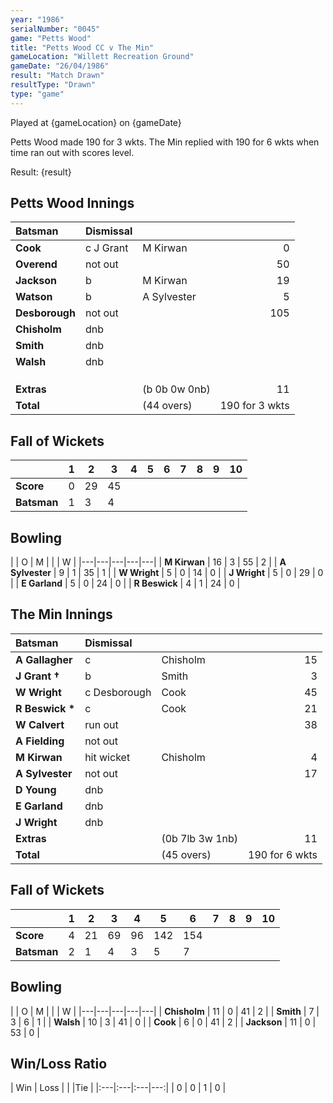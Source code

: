 ```yaml
---
year: "1986"
serialNumber: "0045"
game: "Petts Wood"
title: "Petts Wood CC v The Min"
gameLocation: "Willett Recreation Ground"
gameDate: "26/04/1986"
result: "Match Drawn"
resultType: "Drawn"
type: "game"
---
```


Played at {gameLocation} on {gameDate} 

Petts Wood made 190 for 3 wkts. The Min replied with 190 for 6 wkts when time ran out with scores level.

Result: {result}
 
## Petts Wood Innings

| Batsman | Dismissal |  |  |
|:---|:---|---|---:|
| **Cook** | c J Grant | M Kirwan | 0 | 
| **Overend** | not out |  | 50 | 
| **Jackson** | b | M Kirwan | 19 | 
| **Watson** | b | A Sylvester | 5 | 
| **Desborough** | not out |  | 105 | 
| **Chisholm** | dnb |  |  | 
| **Smith** | dnb |  |  |
| **Walsh** | dnb |  |  | 
|  |  |  |  |
|  |  |  |  |
|  |  |  |  |
| **Extras** | | (b 0b 0w 0nb) | 11 | 
| **Total** | | (44 overs) | 190 for 3 wkts | 

## Fall of Wickets

| | 1 | 2 | 3 | 4 | 5 | 6 | 7 | 8 | 9 | 10 |
|---|---|---|---|---|---|---|---|---|---|---|
| **Score** | 0 | 29 | 45 |  |  |  |  |  |  |  | 
| **Batsman** | 1 | 3 | 4 |  |  |  |  |  |  |  | 

## Bowling

| | O | M |  |  | W |
|---|---|---|---|---|
| **M Kirwan** | 16 | 3 | 55 | 2 | 
| **A Sylvester** | 9 | 1 | 35 | 1 | 
| **W Wright** | 5 | 0 | 14 | 0 | 
| **J Wright** | 5 | 0 | 29 | 0 | 
| **E Garland** | 5 | 0 | 24 | 0 |
| **R Beswick** | 4 | 1 | 24 | 0 | 

## The Min Innings

| Batsman | Dismissal |  |  |
|:---|:---|---|---:|
| **A Gallagher** | c | Chisholm | 15 | 
| **J Grant &#8224;** | b | Smith | 3 | 
| **W Wright** | c Desborough | Cook | 45 | 
| **R Beswick &#42;** | c | Cook | 21 | 
| **W Calvert** | run out  |  | 38 | 
| **A Fielding** | not out |   | | 36 | 
| **M Kirwan** | hit wicket | Chisholm | 4 | 
| **A Sylvester** | not out |   | 17 | 
| **D Young** | dnb |  |  | 
| **E Garland** | dnb | |  | 
| **J Wright** | dnb | |  | 
| **Extras** | | (0b 7lb 3w 1nb) | 11 | 
| **Total** | | (45 overs) | 190 for 6 wkts | 

## Fall of Wickets

| | 1 | 2 | 3 | 4 | 5 | 6 | 7 | 8 | 9 | 10 |
|---|---|---|---|---|---|---|---|---|---|---|
| **Score** | 4 | 21 | 69 | 96 | 142 | 154 |  |  | | | 
| **Batsman** | 2 | 1 | 4 | 3 | 5 | 7 |  |  |  | | 


## Bowling

| | O | M |  |  | W |
|---|---|---|---|---|
| **Chisholm** | 11 | 0 | 41 | 2 | 
| **Smith** | 7 | 3 | 6 | 1 | 
| **Walsh** | 10 | 3 | 41 | 0 | 
| **Cook** | 6 | 0 | 41 | 2 | 
| **Jackson** | 11 | 0 | 53 | 0 |


## Win/Loss Ratio

| Win | Loss |  |  |Tie |
|:---|:---|:---|---:|
| 0 | 0 | 1 | 0 |